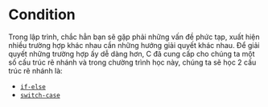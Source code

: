 # Condition

Trong lập trình, chắc hẳn bạn sẽ gặp phải những vấn đề phức tạp, xuất hiện nhiều trường hợp khác nhau cần những hướng giải quyết khác nhau. Để giải quyết những trường hợp ấy dễ dàng hơn, C đã cung cấp cho chúng ta một số cấu trúc rẽ nhánh và trong chường trình học này, chúng ta sẽ học 2 cấu trúc rẽ nhánh là:

- [`if-else`](https://github.com/AnestLearning/Course-C-Fundamentals/blob/master/3.%20Condition/1.%20if-else%20statement.md)
- [`switch-case`](https://github.com/AnestLearning/Course-C-Fundamentals/blob/master/3.%20Condition/2.%20switch-case.md)
